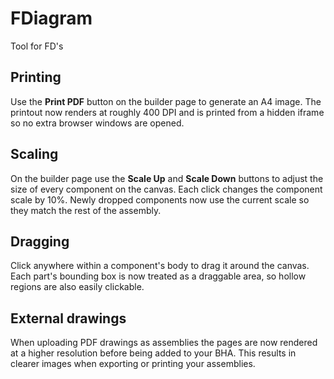 # FDiagram
Tool for FD's

## Printing

Use the **Print PDF** button on the builder page to generate an A4 image.
The printout now renders at roughly 400 DPI and is printed from a hidden
iframe so no extra browser windows are opened.

## Scaling

On the builder page use the **Scale Up** and **Scale Down** buttons to adjust
the size of every component on the canvas. Each click changes the component
scale by 10%. Newly dropped components now use the current scale so they match
the rest of the assembly.

## Dragging

Click anywhere within a component's body to drag it around the canvas. Each
part's bounding box is now treated as a draggable area, so hollow regions are
also easily clickable.

## External drawings

When uploading PDF drawings as assemblies the pages are now rendered at a
higher resolution before being added to your BHA. This results in clearer
images when exporting or printing your assemblies.
